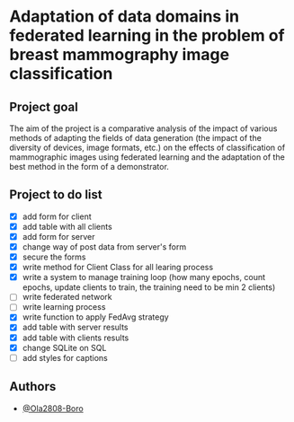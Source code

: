 # Adaptation of data domains in federated learning in the problem of breast mammography image classification

## Project goal
The aim of the project is a comparative analysis of the impact of various methods of adapting the fields of data generation (the impact of the diversity of devices, image formats, etc.) on the effects of classification of mammographic images using federated learning and the adaptation of the best method in the form of a demonstrator.


## Project to do list
- [x] add form for client
- [x] add table with all clients
- [x] add form for server
- [x] change way of post data from server's form
- [x] secure the forms
- [x] write method for Client Class for all learing process
- [x] write a system to manage training loop (how many epochs, count epochs, update clients to train, the training need to be min 2 clients)
- [ ] write federated network
- [ ] write learning process
- [x] write function to apply FedAvg strategy
- [x] add table with server results
- [x] add table with clients results
- [x] change SQLite on SQL
- [ ] add styles for captions

## Authors

- [@Ola2808-Boro](https://github.com/Ola2808-Boro)
